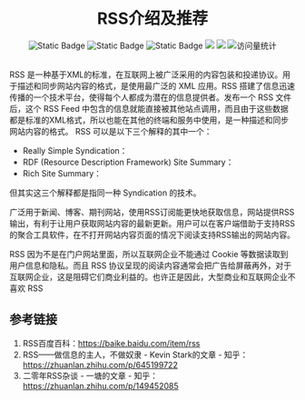 <div align="center">
    <a name="Top"></a>
	<h1>RSS介绍及推荐</h1>
</div>
<div align="center">
    <img alt="Static Badge" src="https://img.shields.io/badge/QQ-1482275402-red">
    <img alt="Static Badge" src="https://img.shields.io/badge/%E5%BE%AE%E4%BF%A1-lizhengxiao99-green">
    <img alt="Static Badge" src="https://img.shields.io/badge/Email-dauger%40126.com-brown">
    <a href="https://blog.csdn.net/daoge2666/"><img src="https://img.shields.io/badge/CSDN-论坛-c32136" /></a>
    <a href="https://www.zhihu.com/people/dao-ge-92-60/"><img src="https://img.shields.io/badge/Zhihu-知乎-blue" /></a>
    <img src="https://komarev.com/ghpvc/?username=LiZhengXiao99&label=Views&color=0e75b6&style=flat" alt="访问量统计" />
</div>

<br/>



RSS 是一种基于XML的标准，在互联网上被广泛采用的内容包装和投递协议。用于描述和同步网站内容的格式，是使用最广泛的 XML 应用。RSS 搭建了信息迅速传播的一个技术平台，使得每个人都成为潜在的信息提供者。发布一个 RSS 文件后，这个 RSS Feed 中包含的信息就能直接被其他站点调用，而且由于这些数据都是标准的XML格式，所以也能在其他的终端和服务中使用，是一种描述和同步网站内容的格式。 RSS 可以是以下三个解释的其中一个：

* Really Simple Syndication：
* RDF (Resource Description Framework) Site Summary：
* Rich Site Summary：

但其实这三个解释都是指同一种 Syndication 的技术。

广泛用于新闻、博客、期刊网站，使用RSS订阅能更快地获取信息，网站提供RSS输出，有利于让用户获取网站内容的最新更新。用户可以在客户端借助于支持RSS的聚合工具软件，在不打开网站内容页面的情况下阅读支持RSS输出的网站内容。











RSS 因为不是在门户网站里面，所以互联网企业不能通过 Cookie 等数据读取到用户信息和隐私。而且 RSS 协议呈现的阅读内容通常会把广告给屏蔽再外，对于互联网企业，这是阻碍它们商业利益的。也许正是因此，大型商业和互联网企业不喜欢 RSS

















## 参考链接

1. RSS百度百科：https://baike.baidu.com/item/rss
2. RSS——做信息的主人，不做奴隶 - Kevin Stark的文章 - 知乎：https://zhuanlan.zhihu.com/p/645199722
3. 二零年RSS杂谈 - 一塘的文章 - 知乎：https://zhuanlan.zhihu.com/p/149452085

